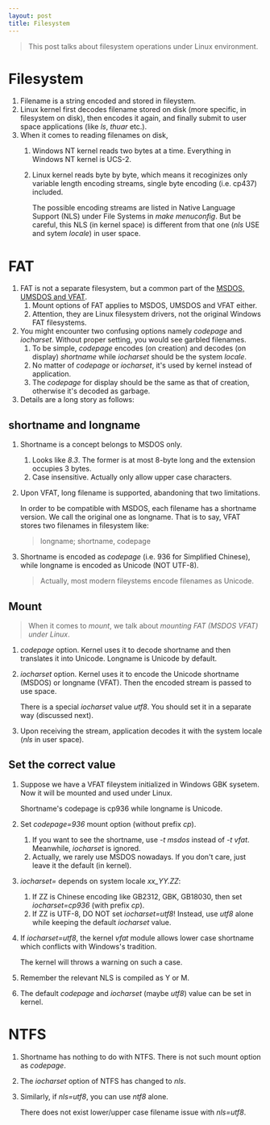 ```yaml
---
layout: post
title: Filesystem
---
```


>This post talks about filesystem operations under Linux environment.

# Filesystem

1. Filename is a string encoded and stored in fileystem.
2. Linux kernel first decodes filename stored on disk (more specific, in filesystem on disk), then encodes it again, and finally submit to user space applications (like *ls*, *thuar* etc.).
3. When it comes to reading filenames on disk,
   1. Windows NT kernel reads two bytes at a time. Everything in Windows NT kernel is UCS-2.
   2. Linux kernel reads byte by byte, which means it recoginizes only variable length encoding streams, single byte encoding (i.e. cp437) included.

      The possible encoding streams are listed in Native Language Support (NLS) under File Systems in *make menuconfig*. But be careful, this NLS (in kernel space) is different from that one (*nls* USE and sytem *locale*) in user space.

# FAT

1. FAT is not a separate filesystem, but a common part of the [MSDOS, UMSDOS and VFAT](https://en.wikipedia.org/wiki/FAT_filesystem_and_Linux).
   1. Mount options of FAT applies to MSDOS, UMSDOS and VFAT either.
   2. Attention, they are Linux filesystem drivers, not the original Windows FAT filesystems.
2. You might encounter two confusing options namely *codepage* and *iocharset*. Without proper setting, you would see garbled filenames.
   1. To be simple, *codepage* encodes (on creation) and decodes (on display) *shortname* while *iocharset* should be the system *locale*.
   2. No matter of *codepage* or *iocharset*, it's used by kernel instead of application.
   2. The *codepage* for display should be the same as that of creation, otherwise it's decoded as garbage.
4. Details are a long story as follows:

## shortname and longname

1. Shortname is a concept belongs to MSDOS only.
   1. Looks like *8.3*. The former is at most 8-byte long and the extension occupies 3 bytes.
   2. Case insensitive. Actually only allow upper case characters.
2. Upon VFAT, long filename is supported, abandoning that two limitations.

   In order to be compatible with MSDOS, each filename has a shortname version. We call the original one as longname. That is to say, VFAT stores two filenames in filesystem like:

   >longname; shortname, codepage
3. Shortname is encoded as *codepage* (i.e. 936 for Simplified Chinese), while longname is encoded as Unicode (NOT UTF-8).

   >Actually, most modern fileystems encode filenames as Unicode.

## Mount

> When it comes to *mount*, we talk about *mounting FAT (MSDOS VFAT) under Linux*.

1. *codepage* option. Kernel uses it to decode shortname and then translates it into Unicode. Longname is Unicode by default.
2. *iocharset* option. Kernel uses it to encode the Unicode shortname (MSDOS) or longname (VFAT). Then the encoded stream is passed to use space.

   There is a special *iocharset* value *utf8*. You should set it in a separate way (discussed next).
3. Upon receiving the stream, application decodes it with the system locale (*nls* in user space).

## Set the correct value

1. Suppose we have a VFAT fileystem initialized in Windows GBK sysetem. Now it will be mounted and used under Linux.

   Shortname's codepage is cp936 while longname is Unicode.
2. Set *codepage=936* mount option (without prefix *cp*).
   1. If you want to see the shortname, use *-t msdos* instead of *-t vfat*. Meanwhile, *iocharset* is ignored.
   2. Actually, we rarely use MSDOS nowadays. If you don't care, just leave it the default (in kernel).
3. *iocharset=* depends on system locale *xx_YY.ZZ*:
   1. If ZZ is Chinese encoding like GB2312, GBK, GB18030, then set *iocharset=cp936* (with prefix *cp*).
   2. If ZZ is UTF-8, DO NOT set *iocharset=utf8*! Instead, use *utf8* alone while keeping the default *iocharset* value.
4. If *iocharset=utf8*, the kernel *vfat* module allows lower case shortname which conflicts with Windows's tradition.

   The kernel will throws a warning on such a case.

5. Remember the relevant NLS is compiled as Y or M.
6. The default *codepage* and *iocharset* (maybe *utf8*) value can be set in kernel.

# NTFS

1. Shortname has nothing to do with NTFS. There is not such mount option as *codepage*.
2. The *iocharset* option of NTFS has changed to *nls*.
3. Similarly, if *nls=utf8*, you can use *ntf8* alone.

   There does not exist lower/upper case filename issue with *nls=utf8*.